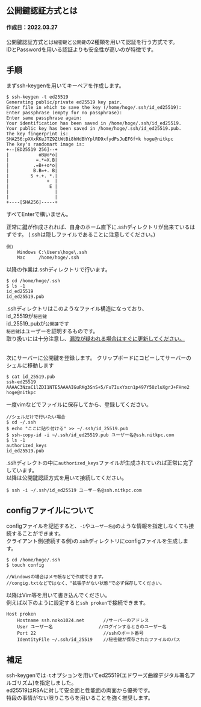 ## 公開鍵認証方式とは
#### 作成日：2022.03.27
公開鍵認証方式とは`秘密鍵`と`公開鍵`の2種類を用いて認証を行う方式です。  
IDとPasswordを用いる認証よりも安全性が高いのが特徴です。


## 手順
まずssh-keygenを用いてキーペアを作成します。
```
$ ssh-keygen -t ed25519
Generating public/private ed25519 key pair.
Enter file in which to save the key (/home/hoge/.ssh/id_ed25519):
Enter passphrase (empty for no passphrase):
Enter same passphrase again:
Your identification has been saved in /home/hoge/.ssh/id_ed25519.
Your public key has been saved in /home/hoge/.ssh/id_ed25519.pub.
The key fingerprint is:
SHA256:pXXxKKeJTZ9ZtWtBi8hHdBhYplRD9xfydPsJuEF6f+k hoge@nitkpc
The key's randomart image is:
+--[ED25519 256]--+
|           oB@o*o|
|          =.*=X.B|
|         .=B++o*o|
|         B.B=+. B|
|        S +.+. *.|
|              +  |
|               E |
|                 |
|                 |
+----[SHA256]-----+
```
すべてEnterで構いません。

正常に鍵が作成されれば、自身のホーム直下に.sshディレクトリが出来ているはずです。
(.sshは隠しファイルであることに注意してください。)  
```
例)
    Windows C:\Users\hoge\.ssh
    Mac     /home/hoge/.ssh
```
以降の作業は.sshディレクトリで行います。

```
$ cd /home/hoge/.ssh
$ ls -1
id_ed25519
id_ed25519.pub
```
.sshディレクトリはこのようなファイル構造になっており、  
id_25519が`秘密鍵`  
id_25519_pubが`公開鍵`です  
`秘密鍵`はユーザーを証明するものです。  
取り扱いには十分注意し、<u>漏洩が疑われる場合はすぐに更新してください。</u>

<br>
次にサーバーに公開鍵を登録します。
クリップボードにコピーしてサーバーのシェルに移動します 

```
$ cat id_25519.pub 
ssh-ed25519 AAAAC3NzaC1lZDI1NTE5AAAAIGuRKg3SnS+5/Fu7IuxYxcn1p497Y50zluXgrJ+FHne2 hoge@nitkpc

```
一度vimなどでファイルに保存してから、登録してください。
```
//シェルだけで行いたい場合
$ cd ~/.ssh
$ echo "ここに貼り付ける" >> ~/.ssh/id_25519.pub
$ ssh-copy-id -i ~/.ssh/id_ed25519.pub ユーザー名@ssh.nitkpc.com
$ ls -1
authorized_keys
id_ed25519.pub
```
.sshディレクトの中に`authorized_keys`ファイルが生成されていれば正常に完了しています。  
以降は公開鍵認証方式を用いて接続してください。
```
$ ssh -i ~/.ssh/id_ed25519 ユーザー名@ssh.nitkpc.com
```

## configファイルについて
configファイルを記述すると、`-i`や`ユーザー名@`のような情報を指定しなくても接続することができます。  
クライアント側(接続する側)の.sshディレクトリにconfigファイルを生成します。
```
$ cd /home/hoge/.ssh
$ touch config

//Windowsの場合はメモ帳などで作成できます。
//congig.txtなどではなく、"拡張子がない状態"で必ず保存してください。
```
以降はVim等を用いて書き込んでください。  
例えば以下のように設定すると`ssh proken`で接続できます。
```
Host proken
    Hostname ssh.noko1024.net       //サーバーのアドレス
    User ユーザー名                 //ログインするときのユーザー名
    Port 22                         //sshのポート番号
    IdentityFile ~/.ssh/id_25519    //秘密鍵が保存されたファイルのパス
```

## 補足
ssh-keygenでは`-t`オプションを用いてed25519(エドワーズ曲線デジタル署名アルゴリズム)を指定しました。  
ed25519はRSAに対して安全面と性能面の両面から優秀です。  
特段の事情がない限りこちらを用いることを強く推奨します。